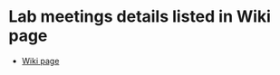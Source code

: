 # Lab meetings details listed in Wiki page
  - [Wiki page](https://github.com/xinyi-yuan/SD_Lab3/wiki)
